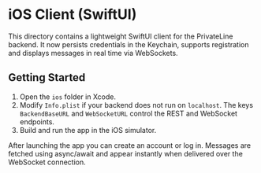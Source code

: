 # iOS Client (SwiftUI)

This directory contains a lightweight SwiftUI client for the PrivateLine backend. It now persists credentials in the Keychain, supports registration and displays messages in real time via WebSockets.

## Getting Started

1. Open the `ios` folder in Xcode.
2. Modify `Info.plist` if your backend does not run on `localhost`. The keys `BackendBaseURL` and `WebSocketURL` control the REST and WebSocket endpoints.
3. Build and run the app in the iOS simulator.

After launching the app you can create an account or log in. Messages are fetched using async/await and appear instantly when delivered over the WebSocket connection.
